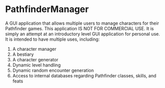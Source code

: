 # PathfinderManager
A GUI application that allows multiple users to manage characters for their Pathfinder games.
This application IS NOT FOR COMMERCIAL USE. It is simply an attempt at an introductory level GUI application for personal use.
It is intended to have multiple uses, including:
  1) A character manager
  2) A bestiary
  3) A character generator
  4) Dynamic level handling
  5) Dynamic random encounter generation
  6) Access to internal databases regarding Pathfinder classes, skills, and feats
